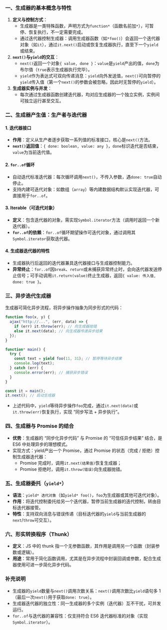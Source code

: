 ### 一、生成器的基本概念与特性

1. **定义与控制方式**：
   - 生成器是一类特殊函数，声明方式为`function*`（函数名前加`*`），可暂停、恢复执行，不一定需要完成。
   - 通过迭代器控制生成器：调用生成器函数（如`*foo()`）会返回一个迭代器对象（如`it`），通过`it.next()`启动或恢复生成器执行，直至下一个`yield`或结束。
2. **`next()`与`yield`的交互**：
   - `next()`返回一个对象`{ value, done }`：`value`是`yield`产出的值，`done`为布尔值（`true`表示生成器执行完毕）。
   - `yield`作为表达式可双向传递消息：`yield`向外发送值，`next()`可向暂停的`yield`传入值（第一个`next()`的参数会被忽略，因此时无暂停的`yield`）。
3. **生成器实例与并发**：
   - 每次通过生成器函数创建迭代器，均对应生成器的一个独立实例，实例间可独立运行甚至交互。

### 二、生成器产生值：生产者与迭代器

#### 1. 迭代器接口

- **作用**：定义从生产者逐步获取一系列值的标准接口，核心是`next()`方法。
- **`next()`返回值**：`{ done: boolean, value: any }`，`done`标识迭代是否结束，`value`为当前迭代值。

#### 2. `for..of`循环

- 自动迭代标准迭代器：每次循环调用`next()`，不传入参数，遇`done: true`自动停止。
- 支持内建可迭代对象：如数组（`array`）等内建数据结构默认实现迭代器，可直接用于`for..of`。

#### 3. Iterable（可迭代对象）

- **定义**：包含迭代器的对象，需实现`Symbol.iterator`方法（调用时返回一个新迭代器）。
- **`for..of`的依赖**：`for..of`循环期望操作可迭代对象，通过调用其`Symbol.iterator`获取迭代器。

#### 4. 生成器迭代器的特性

- 生成器执行后返回的迭代器兼具迭代器接口与生成器控制能力。
- **异常终止**：`for..of`因`break`、`return`或未捕获异常终止时，会向迭代器发送停止信号；可手动调用`it.return(value)`终止生成器，返回`{ value: 传入值, done: true }`。

### 三、异步迭代生成器

生成器可简化异步流程，将异步操作抽象为同步形式的代码：

```js
function foo(x, y) {
  ajax("http://...", (err, data) => {
    if (err) it.throw(err); // 向生成器抛错
    else it.next(data); // 向生成器传递异步结果
  });
}

function* main() {
  try {
    const text = yield foo(11, 31); // 暂停等待异步结果
    console.log(text);
  } catch (err) {
    console.error(err); // 捕获异步错误
  }
}

const it = main();
it.next(); // 启动生成器
```

- 上述代码中，`yield`等待异步操作`foo`完成，通过`it.next(data)`或`it.throw(err)`恢复执行，实现 “同步写法 + 异步执行”。

### 四、生成器与 Promise 的结合

- **优势**：生成器的 “同步化异步代码” 与 Promise 的 “可信任异步结果” 结合，是 ES6 中处理异步的理想模式。
- 实现方式：yield产出一个 Promise，通过 Promise 的状态（完成 / 拒绝）控制生成器迭代器：
  - Promise 完成时，调用`it.next(结果值)`恢复生成器；
  - Promise 拒绝时，调用`it.throw(错误)`向生成器抛错。

### 五、生成器委托（`yield*`）

- **语法**：`yield* 迭代对象`（如`yield* foo()`，`foo`为生成器或其他可迭代对象）。
- **作用**：将迭代控制委托给另一个迭代器，暂停当前生成器的迭代控制，转由目标迭代器接管。
- **特性**：支持双向消息与错误传递（目标迭代器的`yield`与当前生成器的`next`/`throw`可交互）。

### 六、形实转换程序（Thunk）

- **定义**：JS 中的 thunk 指一个无参数函数，其作用是调用另一个函数（封装参数或逻辑）。
- **用途**：常用于简化函数调用，尤其是在异步流程中封装回调或参数，配合生成器使用可进一步简化异步代码。

### 补充说明

- 生成器的`yield`数量与`next()`调用次数关系：`next()`调用次数比`yield`语句多 1（最后一次`next()`用于获取`done: true`）。
- 生成器迭代器的独立性：同一生成器的多个实例（迭代器）互不干扰，可并发运行。
- `for..of`与迭代器的兼容性：仅支持符合 ES6 迭代器标准的对象（实现`Symbol.iterator`）。
